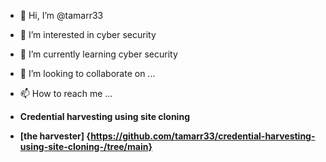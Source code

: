 - 👋 Hi, I’m @tamarr33
- 👀 I’m interested in cyber security 
- 🌱 I’m currently learning cyber security 
- 💞️ I’m looking to collaborate on ...
- 📫 How to reach me ...

- <b>Credential harvesting using site cloning<b> 
- [the harvester] {https://github.com/tamarr33/credential-harvesting-using-site-cloning-/tree/main}

<!---
tamarr33/tamarr33 is a ✨ special ✨ repository because its `README.md` (this file) appears on your GitHub profile.
You can click the Preview link to take a look at your changes.
--->
